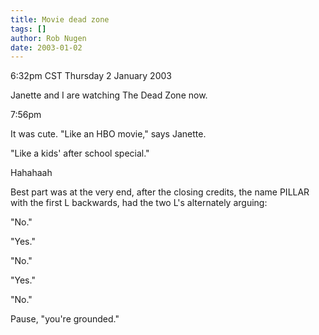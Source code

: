 ```yaml
---
title: Movie dead zone
tags: []
author: Rob Nugen
date: 2003-01-02
---
```


<p class=date>6:32pm CST Thursday 2 January 2003</p>

<p>Janette and I are watching The Dead Zone now.</p>

<p class=date>7:56pm</p>

<p>It was cute.  "Like an HBO movie," says Janette.</p>

<p>"Like a kids' after school special."</p>

<p>Hahahaah</p>

<p>Best part was at the very end, after the closing credits, the name
PILLAR with the first L backwards, had the two L's alternately
arguing:</p>

<p>"No."</p>

<p>"Yes."</p>

<p>"No."</p>

<p>"Yes."</p>

<p>"No."</p>

<p>Pause, "you're grounded."</p>
